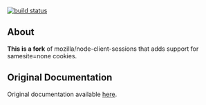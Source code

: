 [![build status](https://secure.travis-ci.org/nvanexan/node-client-sessions.png)](http://travis-ci.org/nvanexan/node-client-sessions)

## About

**This is a fork** of mozilla/node-client-sessions that adds support for samesite=none cookies.

## Original Documentation

Original documentation available [here](https://github.com/mozilla/node-client-sessions).
